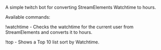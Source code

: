 A simple twitch bot for converting StreamElements Watchtime to hours. 

Available commands: 

!watchtime - Checks the watchtime for the current user from StreamElements and converts it to hours. 

!top - Shows a Top 10 list sort by Watchtime.
